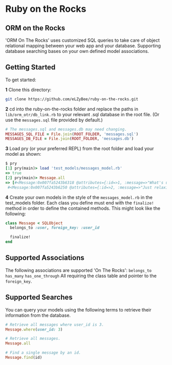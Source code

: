 # Ruby on the Rocks

## ORM on the Rocks

'ORM On The Rocks' uses customized SQL queries to take care of object relational mapping between your web app and your database. Supporting database searching bases on your own defined model associations.

## Getting Started

To get started:

**1** Clone this directory:
```bash
git clone https://github.com/eLZyBee/ruby-on-the-rocks.git
```
**2** cd into the ruby-on-the-rocks folder and replace the paths in `lib/orm_otr/db_link.rb` to your relevant .sql database in the root file. (Or use the `messages.sql` file provided by default.)
```ruby
# The messages.sql and messages.db may need changing.
MESSAGES_SQL_FILE = File.join(ROOT_FOLDER, 'messages.sql')
MESSAGES_DB_FILE = File.join(ROOT_FOLDER, 'messages.db')
```
**3** Load pry (or your preferred REPL) from the root folder and load your model as shown:
```ruby
$ pry
[1] pry(main)> load 'test_models/messages_model.rb'
=> true
[2] pry(main)> Message.all
=> [#<Message:0x007fa5243b6318 @attributes={:id=>1, :message=>"What's up everybody?", :user_id=>1}>,
 #<Message:0x007fa5243b6250 @attributes={:id=>2, :message=>"Just relaxing over here.", :user_id=>2}>]
```

**4** Create your own models in the style of the `messages_model.rb` in the test_models folder. Each class you define must end with the `finalize!` method in order to define the contained methods. This might look like the following:

```ruby
class Message < SQLObject
  belongs_to :user, foreign_key: :user_id

  finalize!
end
```

## Supported Associations

The following associations are supported 'On The Rocks':
`belongs_to`
`has_many`
`has_one_through`
All requiring the class table and pointer to the `foreign_key`.

## Supported Searches

You can query your models using the following terms to retrieve their information from the database.

```ruby
# Retrieve all messages where user_id is 3.
Message.where(user_id: 3)

# Retrieve all messages.
Message.all

# Find a single message by an id.
Message.find(id)

```
